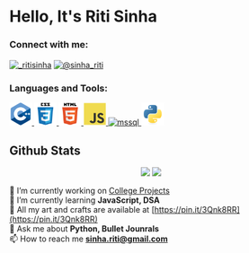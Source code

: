 <h1 align="left">Hello, It's Riti Sinha</h1>

<h3 align="left">Connect with me:</h3>
<p align="left">
<a href="https://instagram.com/_ritisinha" target="blank"><img align="center" src="https://raw.githubusercontent.com/rahuldkjain/github-profile-readme-generator/master/src/images/icons/Social/instagram.svg" alt="_ritisinha" height="30" width="40" /></a>
<a href="https://www.hackerrank.com/@sinha_riti" target="blank"><img align="center" src="https://raw.githubusercontent.com/rahuldkjain/github-profile-readme-generator/master/src/images/icons/Social/hackerrank.svg" alt="@sinha_riti" height="30" width="40" /></a>
</p>
<h3 align="left">Languages and Tools:</h3>
<p align="left"> <a href="https://www.w3schools.com/cpp/" target="_blank" rel="noreferrer"> <img src="https://raw.githubusercontent.com/devicons/devicon/master/icons/cplusplus/cplusplus-original.svg" alt="cplusplus" width="40" height="40"/> </a> <a href="https://www.w3schools.com/css/" target="_blank" rel="noreferrer"> <img src="https://raw.githubusercontent.com/devicons/devicon/master/icons/css3/css3-original-wordmark.svg" alt="css3" width="40" height="40"/> </a> <a href="https://www.w3.org/html/" target="_blank" rel="noreferrer"> <img src="https://raw.githubusercontent.com/devicons/devicon/master/icons/html5/html5-original-wordmark.svg" alt="html5" width="40" height="40"/> </a> <a href="https://developer.mozilla.org/en-US/docs/Web/JavaScript" target="_blank" rel="noreferrer"> <img src="https://raw.githubusercontent.com/devicons/devicon/master/icons/javascript/javascript-original.svg" alt="javascript" width="40" height="40"/> </a> <a href="https://www.microsoft.com/en-us/sql-server" target="_blank" rel="noreferrer"> <img src="https://www.svgrepo.com/show/303229/microsoft-sql-server-logo.svg" alt="mssql" width="40" height="40"/> </a> <a href="https://www.python.org" target="_blank" rel="noreferrer"> <img src="https://raw.githubusercontent.com/devicons/devicon/master/icons/python/python-original.svg" alt="python" width="40" height="40"/> </a> </p>

<!--<p><img align="center" src="https://github-readme-stats.vercel.app/api/top-langs?username=sinhariti&show_icons=true&locale=en&layout=compact" alt="sinhariti" /></p>

<p><img align="center" src="https://github-readme-streak-stats.herokuapp.com/?user=sinhariti&" alt="sinhariti" /></p>-->
## Github Stats
<p align="center">
  <img width="48%" src="https://github-readme-stats.vercel.app/api?username=sinhariti&count_private=true&show_icons=true&theme=onedark" />
 
  <img height="10%" src="https://github-readme-stats.vercel.app/api/top-langs/?username=sinhariti&langs_count=10&layout=compact&theme=onedark" />
<!--   <img src="https://github-readme-activity-graph.vaasu2002.repl.co/graph?username=vaasu2002&theme=radical&bg_color=onedark&point=00000000&line=E3BE7A&hide_border=true&custom_title=Keep+Exploring,+Learning+and+Contributing+away...&color=#2E2C34&area=true&area_color=#2E2C34"> -->
</p>

🔭 I’m currently working on [College Projects](https://github.com/sinhariti/LearnAce)<br>
🌱 I’m currently learning **JavaScript, DSA**<br>
📎 All my art and crafts are available at [https://pin.it/3Qnk8RR](https://pin.it/3Qnk8RR)<br>
💬 Ask me about **Python, Bullet Jounrals**<br>
📫 How to reach me **sinha.riti@gmail.com**<br>
